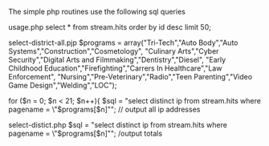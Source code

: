 The simple php routines use the following sql queries

usage.php
select * from stream.hits order by id desc limit 50;

select-district-all.pjp
 $programs = array("Tri-Tech","Auto Body","Auto Systems","Construction","Cosmetology",
 "Culinary Arts","Cyber Security","Digital Arts and Filmmaking","Dentistry","Diesel",
 "Early Childhood Education","Firefighting","Carrers In Healthcare","Law Enforcement",
 "Nursing","Pre-Veterinary","Radio","Teen Parenting","Video Game Design","Welding","LOC");

for ($n = 0; $n < 21; $n++){
		$sql = "select distinct ip from stream.hits where pagename = \"$programs[$n]\"";
		// output all ip addresses

select-distict.php
$sql = "select distinct ip from stream.hits where pagename = \"$programs[$n]\"";
		/output totals
